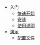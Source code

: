 <!-- 定制侧边栏 -->

- 入门
  - [快速开始](/quick_start.md)
  - [安装](/install.md)
  - [使用说明](/usage.md)
- [演示](/examples/demo.md)
  - [配置文件](/examples/config_example.md)
